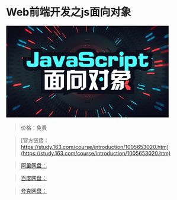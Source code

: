 # Web前端开发之js面向对象

![img](../../../assets/study163/free/21a7c69f-8af7-4aa8-b3b6-ccb453655b87.jpg)

> 价格：免费

> [官方链接：https://study.163.com/course/introduction/1005653020.htm](https://study.163.com/course/introduction/1005653020.htm)

> [阿里网盘：]()

> [百度网盘：]()

> [夸克网盘：]()
